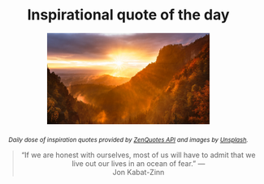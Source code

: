 
<div align="center">

# Inspirational quote of the day

<img src="./data/photo.jpeg" alt="Beautiful nature photo" width="320" height="180">

<sub><i>Daily dose of inspiration quotes provided by [ZenQuotes API](https://zenquotes.io/) and images by [Unsplash](https://unsplash.com/).</i></sub>


<blockquote>&ldquo;If we are honest with ourselves, most of us will have to admit that we live out our lives in an ocean of fear.&rdquo; &mdash; <footer>Jon Kabat-Zinn</footer></blockquote>

</div>
